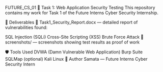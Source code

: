 FUTURE_CS_01 🚩 Task 1: Web Application Security Testing This repository contains my work for Task 1 of the Future Interns Cyber Security Internship.

📌 Deliverables 📄 Task1_Security_Report.docx — detailed report of vulnerabilities found:

SQL Injection (SQLi) Cross-Site Scripting (XSS) Brute Force Attack 📂 screenshots/ — screenshots showing test results as proof of work

🛡 Tools Used DVWA (Damn Vulnerable Web Application) Burp Suite SQLMap (optional) Kali Linux 📢 Author Samata — Future Interns Cyber Security Intern
